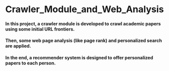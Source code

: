 # Crawler_Module_and_Web_Analysis
#### In this project, a crawler module is developed to crawl academic papers using some initial URL frontiers. 
#### Then, some web page analysis (like page rank) and personalized search are applied. 
#### In the end, a recommender system is designed to offer personalized papers to each person.
